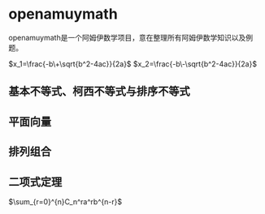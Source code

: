 <script async src="https://mathjax.rstudio.com/latest/MathJax.js?config=TeX-MML-AM_CHTML"> </script>



# openamuymath
openamuymath是一个阿姆伊数学项目，意在整理所有阿姆伊数学知识以及例题。


$x_1=\frac{-b\+\sqrt{b^2-4ac}}{2a}$
$x_2=\frac{-b\-\sqrt{b^2-4ac}}{2a}$
## 基本不等式、柯西不等式与排序不等式
## 平面向量
## 排列组合
## 二项式定理
$\sum_{r=0}^{n}C_n^ra^rb^{n-r}$
